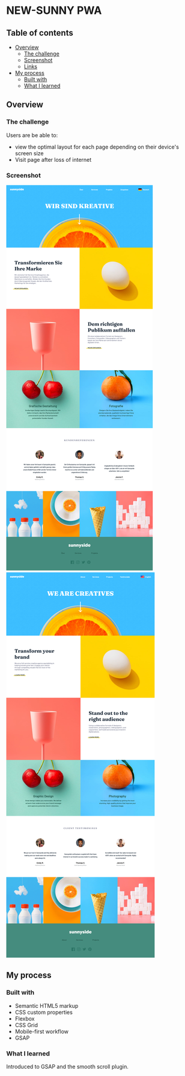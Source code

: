# NEW-SUNNY PWA

## Table of contents

- [Overview](#overview)
  - [The challenge](#the-challenge)
  - [Screenshot](#screenshot)
  - [Links](#links)
- [My process](#my-process)
  - [Built with](#built-with)
  - [What I learned](#what-i-learned)

## Overview

### The challenge

Users are be able to:

- view the optimal layout for each page depending on their device's screen size
- Visit page after loss of internet

### Screenshot

![](./screenshot.png)
![](./screenshot1.png)

## My process

### Built with

- Semantic HTML5 markup
- CSS custom properties
- Flexbox
- CSS Grid
- Mobile-first workflow
- GSAP

### What I learned

Introduced to GSAP and the smooth scroll plugin.
